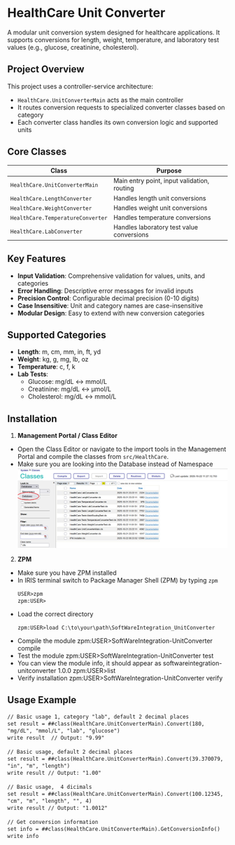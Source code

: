 # HealthCare Unit Converter

A modular unit conversion system designed for healthcare applications. It supports conversions for length, weight, temperature, and laboratory test values (e.g., glucose, creatinine, cholesterol).

## Project Overview

This project uses a controller-service architecture:

- `HealthCare.UnitConverterMain` acts as the main controller
- It routes conversion requests to specialized converter classes based on category
- Each converter class handles its own conversion logic and supported units

## Core Classes

| Class | Purpose |
|-------|---------|
| `HealthCare.UnitConverterMain` | Main entry point, input validation, routing |
| `HealthCare.LengthConverter` | Handles length unit conversions |
| `HealthCare.WeightConverter` | Handles weight unit conversions |
| `HealthCare.TemperatureConverter` | Handles temperature conversions |
| `HealthCare.LabConverter` | Handles laboratory test value conversions |

## Key Features

- **Input Validation**: Comprehensive validation for values, units, and categories
- **Error Handling**: Descriptive error messages for invalid inputs
- **Precision Control**: Configurable decimal precision (0-10 digits)
- **Case Insensitive**: Unit and category names are case-insensitive
- **Modular Design**: Easy to extend with new conversion categories

## Supported Categories

- **Length**: m, cm, mm, in, ft, yd
- **Weight**: kg, g, mg, lb, oz  
- **Temperature**: c, f, k
- **Lab Tests**:
  - Glucose: mg/dL ↔ mmol/L
  - Creatinine: mg/dL ↔ μmol/L
  - Cholesterol: mg/dL ↔ mmol/L

## Installation

1) **Management Portal / Class Editor**
  - Open the Class Editor or navigate to the import tools in the Management Portal and compile the classes from `src/HealthCare`.
  - Make sure you are looking into the Database instead of Namespace
  ![alt text](image.png)

2) **ZPM**
  - Make sure you have ZPM installed
  - In IRIS terminal switch to Package Manager Shell (ZPM) by typing `zpm`
    ```
    USER>zpm
    zpm:USER>
    ```
  - Load the correct directory 
    ```
    zpm:USER>load C:\to\your\path\SoftWareIntegration_UnitConverter
    ```
  - Compile the module
    zpm:USER>SoftWareIntegration-UnitConverter compile
  - Test the module 
    zpm:USER>SoftWareIntegration-UnitConverter test
  - You can view the module info, it should appear as softwareintegration-unitconverter 1.0.0
    zpm:USER>list
  - Verify installation
    zpm:USER>SoftWareIntegration-UnitConverter verify

## Usage Example

```objectscript
// Basic usage 1, category "lab", default 2 decimal places
set result = ##class(HealthCare.UnitConverterMain).Convert(180, "mg/dL", "mmol/L", "lab", "glucose")
write result  // Output: "9.99"

// Basic usage, default 2 decimal places
set result = ##class(HealthCare.UnitConverterMain).Convert(39.370079, "in", "m", "length")
write result // Output: "1.00"

// Basic usage,  4 dicimals
set result = ##class(HealthCare.UnitConverterMain).Convert(100.12345, "cm", "m", "length", "", 4)
write result // Output: "1.0012"

// Get conversion information
set info = ##class(HealthCare.UnitConverterMain).GetConversionInfo()
write info
```